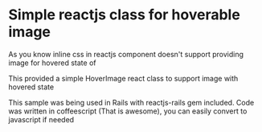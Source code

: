 # Simple reactjs class for hoverable image
As you know inline css in reactjs component doesn't support providing image for hovered state of <img>

This provided a simple HoverImage react class to support image with hovered state

This sample was being used in Rails with reactjs-rails gem included. Code was written in coffeescript (That is awesome), you can easily convert to javascript if needed

